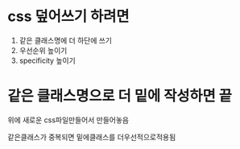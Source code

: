 # css 덮어쓰기 하려면

1. 같은 클래스명에 더 하단에 쓰기
2. 우선순위 높이기
3. specificity 높이기


# 같은 클래스명으로 더 밑에 작성하면 끝

위에 새로운 css파일만들어서 만들어놓음

같은클래스가 중복되면 밑에클래스를 더우선적으로적용됨

